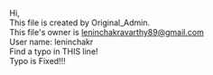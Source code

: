 Hi,  
This file is created by Original_Admin.  
This file's owner is leninchakravarthy89@gmail.com  
User name: leninchakr  
Find a typo in THIS line!  
Typo is Fixed!!!
